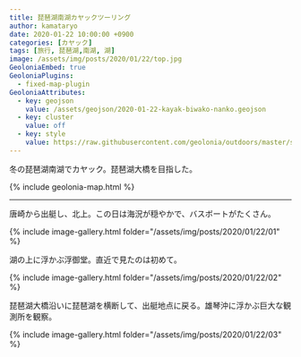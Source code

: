 ```yaml
---
title: 琵琶湖南湖カヤックツーリング
author: kamataryo
date: 2020-01-22 10:00:00 +0900
categories: [カヤック]
tags: [旅行, 琵琶湖,南湖, 湖]
image: /assets/img/posts/2020/01/22/top.jpg
GeoloniaEmbed: true
GeoloniaPlugins:
  - fixed-map-plugin
GeoloniaAttributes:
  - key: geojson
    value: /assets/geojson/2020-01-22-kayak-biwako-nanko.geojson
  - key: cluster
    value: off
  - key: style
    value: https://raw.githubusercontent.com/geolonia/outdoors/master/style.json
---
```


冬の琵琶湖南湖でカヤック。琵琶湖大橋を目指した。

{% include geolonia-map.html %}

---

唐崎から出艇し、北上。この日は海況が穏やかで、バスボートがたくさん。

{% include image-gallery.html folder="/assets/img/posts/2020/01/22/01" %}

湖の上に浮かぶ浮御堂。直近で見たのは初めて。

{% include image-gallery.html folder="/assets/img/posts/2020/01/22/02" %}

琵琶湖大橋沿いに琵琶湖を横断して、出艇地点に戻る。雄琴沖に浮かぶ巨大な観測所を観察。

{% include image-gallery.html folder="/assets/img/posts/2020/01/22/03" %}